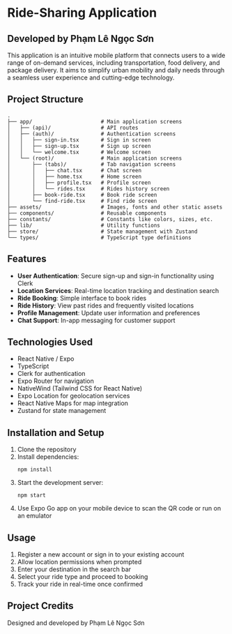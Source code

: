 # Ride-Sharing Application

## Developed by Phạm Lê Ngọc Sơn

This application is an intuitive mobile platform that connects users to a wide range of on-demand services, including transportation, food delivery, and package delivery. It aims to simplify urban mobility and daily needs through a seamless user experience and cutting-edge technology.

## Project Structure

```
.
├── app/                      # Main application screens
│   ├── (api)/                # API routes
│   ├── (auth)/               # Authentication screens
│   │   ├── sign-in.tsx       # Sign in screen
│   │   ├── sign-up.tsx       # Sign up screen
│   │   └── welcome.tsx       # Welcome screen
│   └── (root)/               # Main application screens
│       ├── (tabs)/           # Tab navigation screens
│       │   ├── chat.tsx      # Chat screen
│       │   ├── home.tsx      # Home screen
│       │   ├── profile.tsx   # Profile screen
│       │   └── rides.tsx     # Rides history screen
│       ├── book-ride.tsx     # Book ride screen
│       └── find-ride.tsx     # Find ride screen
├── assets/                   # Images, fonts and other static assets
├── components/               # Reusable components
├── constants/                # Constants like colors, sizes, etc.
├── lib/                      # Utility functions
├── store/                    # State management with Zustand
└── types/                    # TypeScript type definitions
```

## Features

- **User Authentication**: Secure sign-up and sign-in functionality using Clerk
- **Location Services**: Real-time location tracking and destination search
- **Ride Booking**: Simple interface to book rides
- **Ride History**: View past rides and frequently visited locations
- **Profile Management**: Update user information and preferences
- **Chat Support**: In-app messaging for customer support

## Technologies Used

- React Native / Expo
- TypeScript
- Clerk for authentication
- Expo Router for navigation
- NativeWind (Tailwind CSS for React Native)
- Expo Location for geolocation services
- React Native Maps for map integration
- Zustand for state management

## Installation and Setup

1. Clone the repository
2. Install dependencies:
   ```
   npm install
   ```
3. Start the development server:
   ```
   npm start
   ```
4. Use Expo Go app on your mobile device to scan the QR code or run on an emulator

## Usage

1. Register a new account or sign in to your existing account
2. Allow location permissions when prompted
3. Enter your destination in the search bar
4. Select your ride type and proceed to booking
5. Track your ride in real-time once confirmed

## Project Credits

Designed and developed by Phạm Lê Ngọc Sơn
